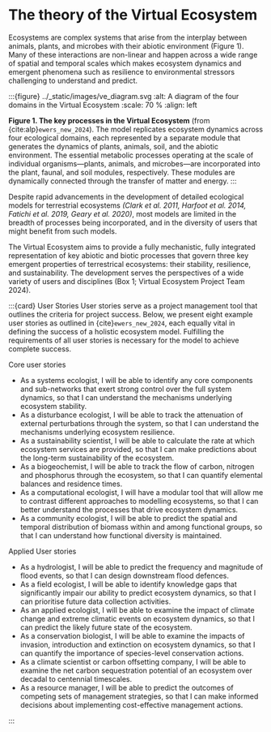 # The theory of the Virtual Ecosystem

Ecosystems are complex systems that arise from the interplay between animals, plants,
and microbes with their abiotic environment (Figure 1). Many of these interactions are
non-linear and happen across a wide range of spatial and temporal scales which makes
ecosystem dynamics and emergent phenomena such as resilience to environmental stressors
challenging to understand and predict.

:::{figure} ../_static/images/ve_diagram.svg
:alt: A diagram of the four domains in the Virtual Ecosystem
:scale: 70 %
:align: left

**Figure 1. The key processes in the Virtual Ecosystem** (from
{cite:alp}`ewers_new_2024`). The model replicates ecosystem dynamics across four
ecological domains, each represented by a separate module that generates the dynamics of
plants, animals, soil, and the abiotic environment. The essential metabolic processes
operating at the scale of individual organisms—plants, animals, and microbes—are
incorporated into the plant, faunal, and soil modules, respectively. These modules are
dynamically connected through the transfer of matter and energy.
:::

Despite rapid advancements in the development of detailed ecological models for
terrestrial ecosystems
*(Clark et al. 2011, Harfoot et al. 2014, Fatichi et al. 2019, Geary et al. 2020)*,
most models are limited in the breadth of processes being incorporated, and in the
diversity of users that might benefit from such models.

The Virtual Ecosystem aims
to provide a fully mechanistic, fully integrated representation of key abiotic and
biotic processes that govern three key emergent properties of terrestrical ecosystems:
their stability, resilience, and sustainability.
The development serves the perspectives of a wide variety of users and disciplines
(Box 1; Virtual Ecosystem Project Team 2024).

:::{card} User Stories
User stories serve as a project management tool that outlines the criteria for project
success. Below, we present eight example user stories as outlined in {cite}`ewers_new_2024`,
each equally vital in defining the success of a holistic ecosystem model. Fulfilling
the requirements of all user stories is necessary for the model to achieve complete
success.

Core user stories

* As a systems ecologist, I will be able to identify any core components and
sub-networks that exert strong control over the full system dynamics, so that I can
understand the mechanisms underlying ecosystem stability.
* As a disturbance ecologist, I will be able to track the attenuation of external
perturbations through the system, so that I can understand the mechanisms underlying
ecosystem resilience.
* As a sustainability scientist, I will be able to calculate the rate at which ecosystem
services are provided, so that I can make predictions about the long-term sustainability
of the ecosystem.
* As a biogeochemist, I will be able to track the flow of carbon, nitrogen and
phosphorus through the ecosystem, so that I can quantify elemental balances and
residence times.
* As a computational ecologist, I will have a modular tool that will allow me to
contrast different approaches to modelling ecosystems, so that I can better understand
the processes that drive ecosystem dynamics.
* As a community ecologist, I will be able to predict the spatial and temporal
distribution of biomass within and among functional groups, so that I can understand how
functional diversity is maintained.

Applied User stories

* As a hydrologist, I will be able to predict the frequency and magnitude of flood
events, so that I can design downstream flood defences.
* As a field ecologist, I will be able to identify knowledge gaps that significantly
impair our ability to predict ecosystem dynamics, so that I can prioritise future data
collection activities.
* As an applied ecologist, I will be able to examine the impact of climate change and
extreme climatic events on ecosystem dynamics, so that I can predict the likely future
state of the ecosystem.
* As a conservation biologist, I will be able to examine the impacts of invasion,
introduction and extinction on ecosystem dynamics, so that I can quantify the
importance of species-level conservation actions.
* As a climate scientist or carbon offsetting company, I will be able to examine the net
carbon sequestration potential of an ecosystem over decadal to centennial timescales.
* As a resource manager, I will be able to predict the outcomes of competing sets of
management strategies, so that I can make informed decisions about implementing
cost-effective management actions.

:::

